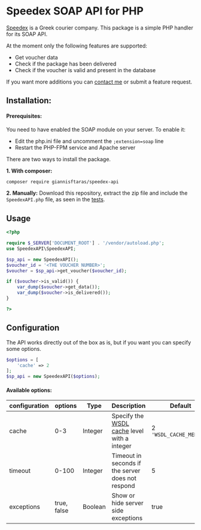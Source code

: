 # Speedex SOAP API for PHP
[Speedex](https://www.speedex.gr/ "Speedex") is a Greek courier company. This package is a simple PHP handler for its SOAP API.

At the moment only the following features are supported:
- Get voucher data
- Check if the package has been delivered
- Check if the voucher is valid and present in the database

If you want more additions you can [contact me](mailto:me@giannisftaras.dev "contact me") or submit a feature request.

## Installation:
#### Prerequisites:
You need to have enabled the SOAP module on your server. To enable it:
- Edit the php.ini file and uncomment the `;extension=soap` line
- Restart the PHP-FPM service and Apache server

There are two ways to install the package.

**1. With composer:**
```bash
composer require giannisftaras/speedex-api
```

**2. Manually:**
Download this repository, extract the zip file and include the `SpeedexAPI.php` file, as seen in the [tests](https://github.com/giannisftaras/speedex-api/blob/main/tests/index.php "tests").

## Usage
```php
<?php

require $_SERVER['DOCUMENT_ROOT'] . '/vendor/autoload.php';
use SpeedexAPI\SpeedexAPI;

$sp_api = new SpeedexAPI();
$voucher_id = '<THE VOUCHER NUMBER>';
$voucher = $sp_api->get_voucher($voucher_id);

if ($voucher->is_valid()) {
	var_dump($voucher->get_data());
	var_dump($voucher->is_delivered());
}

?>
```

## Configuration
The API works directly out of the box as is, but if you want you can specify some options.
```php
$options = [
    'cache' => 2
];
$sp_api = new SpeedexAPI($options);
```

#### Available options:
|  configuration | options | Type | Description | Default |
| ------------ | ------------ | ------------ |  ------------ | ------------ | 
|  cache | 0-3 | Integer | Specify the [WSDL cache](https://www.php.net/manual/en/soap.configuration.php#ini.soap.wsdl-cache "WSDL cache") level with a integer | 2 `'WSDL_CACHE_MEMORY'` |
| timeout  |  0-100 | Integer | Timeout in seconds if the server does not respond | 5 |
| exceptions | true, false | Boolean | Show or hide server side exceptions | true |